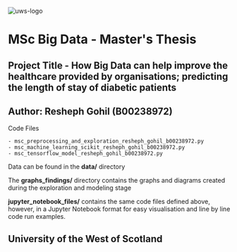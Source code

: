 ![uws-logo](https://upload.wikimedia.org/wikipedia/commons/thumb/3/33/University_of_the_West_of_Scotland_Logo.svg/2000px-University_of_the_West_of_Scotland_Logo.svg.png)

# MSc Big Data - Master's Thesis
## Project Title - How Big Data can help improve the healthcare provided by organisations; predicting the length of stay of diabetic patients

## Author: Resheph Gohil (B00238972)



Code Files
```
- msc_preprocessing_and_exploration_resheph_gohil_b00238972.py
- msc_machine_learning_scikit_resheph_gohil_b00238972.py
- msc_tensorflow_model_resheph_gohil_b00238972.py
```


Data can be found in the **data/** directory



The **graphs_findings/** directory contains the graphs and diagrams created during the exploration and modeling stage




**jupyter_notebook_files/** contains the same code files defined above, however, in a Jupyter Notebook format for easy visualisation and line by line code run examples.


## University of the West of Scotland
